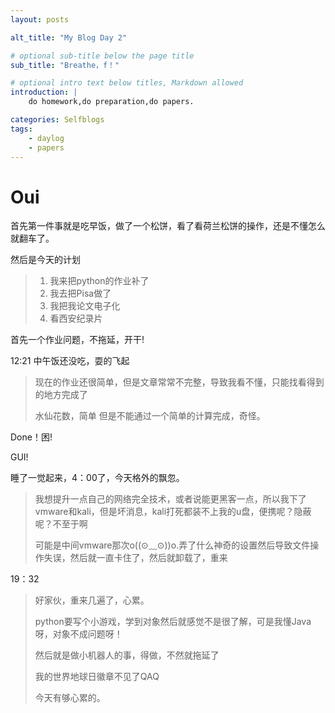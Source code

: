 ```yaml
---
layout: posts

alt_title: "My Blog Day 2"

# optional sub-title below the page title
sub_title: "Breathe，f！"

# optional intro text below titles, Markdown allowed
introduction: |
    do homework,do preparation,do papers.

categories: Selfblogs
tags: 
	- daylog
	- papers
---
```


# Oui

首先第一件事就是吃早饭，做了一个松饼，看了看荷兰松饼的操作，还是不懂怎么就翻车了。

然后是今天的计划

> 1. 我来把python的作业补了
> 2. 我去把Pisa做了
> 3. 我把我论文电子化
> 4. 看西安纪录片

首先一个作业问题，不拖延，开干!

12:21 中午饭还没吃，耍的飞起

> 现在的作业还很简单，但是文章常常不完整，导致我看不懂，只能找看得到的地方完成了
>
> 水仙花数，简单 但是不能通过一个简单的计算完成，奇怪。

Done！困!

GUI!

睡了一觉起来，4：00了，今天格外的飘忽。

> 我想提升一点自己的网络完全技术，或者说能更黑客一点，所以我下了vmware和kali，但是坏消息，kali打死都装不上我的u盘，便携呢？隐蔽呢？不至于啊
>
> 可能是中间vmware那次o((⊙﹏⊙))o.弄了什么神奇的设置然后导致文件操作失误，然后就一直卡住了，然后就卸载了，重来

19：32

> 好家伙，重来几遍了，心累。
>
> python要写个小游戏，学到对象然后就感觉不是很了解，可是我懂Java呀，对象不成问题呀！
>
> 然后就是做小机器人的事，得做，不然就拖延了
>
> 我的世界地球日徽章不见了QAQ
>
> 今天有够心累的。